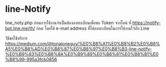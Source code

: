 # line-Notify
line_noty.php
ก่อนการใช้งานจำเป็นต้องลงทะเบียนเพื่อขอ Token จากไลน์ ที่ https://notify-bot.line.me/th/ ก่อน
โดยใช้ e-mail address ที่ได้ลงทะเบียนในการใช้งานไว้กับ Line

วิธีขอใช้บริการ https://medium.com/@tonaloneguy/%E0%B8%A1%E0%B8%B2%E0%B8%A5%E0%B8%AD%E0%B8%87%E0%B8%97%E0%B8%B3-line-notify-%E0%B9%83%E0%B8%8A%E0%B9%89%E0%B8%81%E0%B8%B1%E0%B8%99-995a3fcb0856
